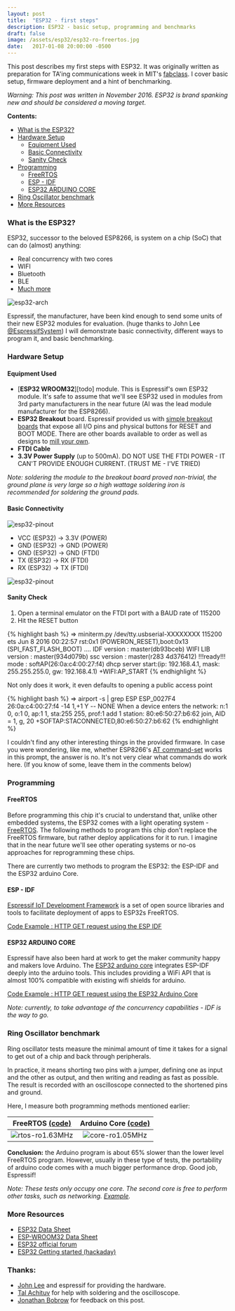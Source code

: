 ```yaml
---
layout: post
title:  "ESP32 - first steps"
description: ESP32 - basic setup, programming and benchmarks
draft: false
image: /assets/esp32/esp32-ro-freertos.jpg
date:   2017-01-08 20:00:00 -0500
---
```


This post describes my first steps with ESP32. It was originally written as preparation for TA'ing communications week in MIT's [fabclass][fabclass]. I cover basic setup, firmware deployment and a hint of benchmarking.

*Warning: This post was written in November 2016. ESP32 is brand spanking new and should be considered a moving target*.

**Contents:** 

- [What is the ESP32?](#what-is-the-esp32)
- [Hardware Setup](#hardware-setup)
  * [Equipment Used](#equipment-used)
  * [Basic Connectivity](#basic-connectivity)
  * [Sanity Check](#sanity-check)
- [Programming](#programming)
  * [FreeRTOS](#freertos)
  * [ESP - IDF](#esp---idf)
  * [ESP32 ARDUINO CORE](#esp32-arduino-core)
- [Ring Oscillator benchmark](#ring-oscillator-benchmark)
- [More Resources](#more-resources)


### What is the ESP32?

ESP32, successor to the beloved ESP8266, is system on a chip (SoC) that can do (almost) anything:

- Real concurrency with two cores 
- WIFI
- Bluetooth
- BLE
- [Much more][esp32-overview]

![esp32-arch](/assets/esp32/esp32-arch.jpg)

Espressif, the manufacturer, have been kind enough to send some units of their new ESP32 modules for evaluation. (huge thanks to John Lee [@EspressifSystem][espressif-twitter]) I will demonstrate basic connectivity, different ways to program it, and basic benchmarking.

### Hardware Setup

#### Equipment Used

- [**ESP32 WROOM32**][todo] module. This is Espressif's own ESP32 module. It's safe to assume that we'll see ESP32 used in modules from 3rd party manufacturers in the near future (AI was the lead module manufacturer for the ESP8266).
- **ESP32 Breakout** board. Espressif provided us with [simple breakout boards](/assets/esp32/esp32-breakout.png) that expose all I/O pins and physical buttons for RESET and BOOT MODE.
There are other boards available to order as well as designs to [mill your own][esp32-eagle].
- **FTDI Cable**
- **3.3V Power Supply** (up to 500mA). DO NOT USE THE FTDI POWER - IT CAN'T PROVIDE ENOUGH CURRENT. (TRUST ME - I'VE TRIED)

*Note: soldering the module to the breakout board proved non-trivial, the ground plane is very large so a high wattage soldering iron is recommended for soldering the ground pads.*

#### Basic Connectivity

![esp32-pinout](/assets/esp32/esp32-pinout.png)

- VCC (ESP32) -> 3.3V (POWER)
- GND (ESP32) -> GND (POWER)
- GND (ESP32) -> GND (FTDI)
- TX (ESP32) -> RX (FTDI)
- RX (ESP32) -> TX (FTDI)

![esp32-pinout](/assets/esp32/esp32-basic-connectivity.png)

#### Sanity Check

1. Open a terminal emulator on the FTDI port with a BAUD rate of 115200
2. Hit the RESET button

{% highlight bash %}
⇒  miniterm.py /dev/tty.usbserial-XXXXXXXX 115200
ets Jun  8 2016 00:22:57
rst:0x1 (POWERON_RESET),boot:0x13 (SPI_FAST_FLASH_BOOT)
....
IDF version : master(db93bceb)
WIFI LIB version : master(934d079b)
ssc version : master(r283 4d376412)
!!!ready!!!
mode : softAP(26:0a:c4:00:27:f4)
dhcp server start:(ip: 192.168.4.1, mask: 255.255.255.0, gw: 192.168.4.1)
+WIFI:AP_START
{% endhighlight %}

Not only does it work, it even defaults to opening a public access point

{% highlight bash %}
⇒  airport -s | grep ESP
ESP_0027F4 26:0a:c4:00:27:f4 -14  1,+1    Y  -- NONE
When a device enters the network:
n:1 0, o:1 0, ap:1 1, sta:255 255, prof:1
add 1
station: 80:e6:50:27:b6:62 join, AID = 1, g, 20
+SOFTAP:STACONNECTED,80:e6:50:27:b6:62
{% endhighlight %}

I couldn't find any other interesting things in the provided firmware.
In case you were wondering, like me, whether ESP8266's [AT command-set][at-commandset] works in this prompt, the answer is no. It's not very clear what commands do work here. (If you know of some, leave them in the comments below)

### Programming

#### FreeRTOS

Before programming this chip it's crucial to understand that, unlike other embedded systems, the ESP32 comes with a light operating system - [FreeRTOS][freertos]. The following methods to program this chip don't replace the FreeRTOS firmware, but rather deploy applications for it to run. I imagine that in the near future we'll see other operating systems or no-os approaches for reprogramming these chips.

There are currently two methods to program the ESP32: the ESP-IDF and the ESP32 arduino Core.

#### ESP - IDF

[Espressif IoT Development Framework][esp32-idf] is a set of open source libraries and tools to facilitate deployment of apps to ESP32s FreeRTOS.

[Code Example : HTTP GET request using the ESP IDF](https://github.com/tomerweller/esp32-rtos-webclient)

#### ESP32 ARDUINO CORE

Espressif have also been hard at work to get the maker community happy and makers love Arduino. The [ESP32 arduino core][esp32-arduino-core] integrates ESP-IDF deeply into the arduino tools. This includes providing a WiFi API that is almost 100% compatible with existing wifi shields for arduino.

[Code Example : HTTP GET request using the ESP32 Arduino Core](https://github.com/tomerweller/esp32-arduino-webclient)

*Note: currently, to take advantage of the concurrency capabilities - IDF is the way to go.*

### Ring Oscillator benchmark
Ring oscillator tests measure the minimal amount of time it takes for a signal to get out of a chip and back through peripherals. 

In practice, it means shorting two pins with a jumper, defining one as input and the other as output, and then writing and reading as fast as possible. The result is recorded with an oscilloscope connected to the shortened pins and ground.

Here, I measure both programming methods mentioned earlier:

|FreeRTOS [(code)][rtos-ro]|Arduino Core [(code)][core-ro]|
|:---:|:---:|
| ![rtos-ro](/assets/esp32/esp32-ro-freertos.jpg)1.63MHz|![core-ro](/assets/esp32/esp32-ro-core.jpg)1.05MHz |


**Conclusion:** the Arduino program is about 65% slower than the lower level FreeRTOS program. However, usually in these type of tests, the portability of arduino code comes with a much bigger performance drop. Good job, Espressif!

*Note: These tests only occupy one core. The second core is free to perform other tasks, such as networking. [Example](https://github.com/tomerweller/esp32-rtos-webclient/tree/with-ring-oscillator).*

### More Resources
- [ESP32 Data Sheet][esp32-datasheet]
- [ESP-WROOM32 Data Sheet][esp32-wroom32-datasheet]
- [ESP32 official forum][esp32-forums]
- [ESP32 Getting started (hackaday)][esp32-getting-started-hackaday]

### Thanks:
- [John Lee][espressif-twitter] and espressif for providing the hardware.
- [Tal Achituv][ta] for help with soldering and the oscilloscope.
- [Jonathan Bobrow][jb] for feedback on this post.


[esp32-overview]:https://espressif.com/en/products/hardware/esp32/overview
[fabclass]:http://fab.cba.mit.edu/classes/863.16/
[espressif-twitter]:https://twitter.com/EspressifSystem
[esp32-datasheet]:https://espressif.com/sites/default/files/documentation/esp32_datasheet_en.pdf
[esp32-wroom32-datasheet]:https://espressif.com/sites/default/files/documentation/esp_wroom_32_datasheet_en.pdf
[esp32-forums]:http://www.esp32.com/
[esp32-getting-started-hackaday]:http://hackaday.com/2016/10/04/how-to-get-started-with-the-esp32
[esp32-eagle]:https://github.com/a2retro/ESP32_Miscellany
[at-commandset]:https://www.itead.cc/wiki/ESP8266_Serial_WIFI_Module
[esp32-idf]:https://github.com/espressif/esp-idf
[esp32-arduino-core]:https://github.com/espressif/arduino-esp32
[FreeRTOS]:http://www.freertos.org/
[core-ro]:https://gist.github.com/tomerweller/e50403bb18dcb6932d54e8f11edf0734
[rtos-ro]:https://gist.github.com/tomerweller/7f9f202858cb064c84722c72f6c20aee
[jb]:http://jonathanbobrow.com/
[freertos]:http://www.freertos.org/
[ta]:https://twitter.com/achituv